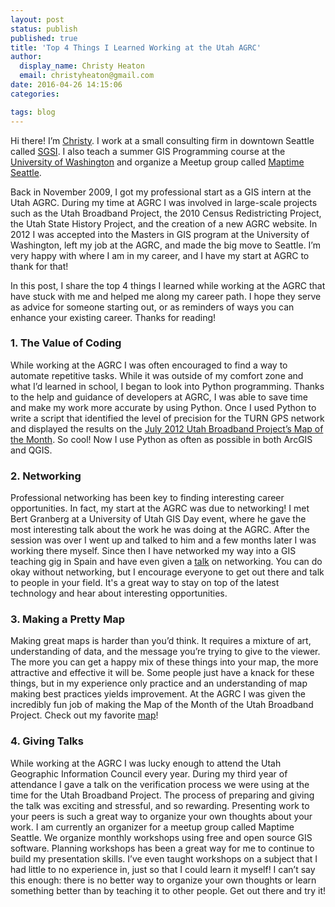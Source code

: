 ```yaml
---
layout: post
status: publish
published: true
title: 'Top 4 Things I Learned Working at the Utah AGRC'
author:
  display_name: Christy Heaton
  email: christyheaton@gmail.com
date: 2016-04-26 14:15:06
categories:

tags: blog
---
```


Hi there! I’m [Christy](http://christyheaton.github.io). I work at a small consulting firm in downtown Seattle called [SGSI](http://www.sgsi.com). I also teach a summer GIS Programming course at the [University of Washington](http://www.gisonline.uw.edu/) and organize a Meetup group called [Maptime Seattle](http://www.meetup.com/MaptimeSEA/).

Back in November 2009, I got my professional start as a GIS intern at the Utah AGRC. During my time at AGRC I was involved in large-scale projects such as the Utah Broadband Project, the 2010 Census Redistricting Project, the Utah State History Project, and the creation of a new AGRC website. In 2012 I was accepted into the Masters in GIS program at the University of Washington, left my job at the AGRC,  and made the big move to Seattle. I’m very happy with where I am in my career, and I have my start at AGRC to thank for that!

In this post, I share the top 4 things I learned while working at the AGRC that have stuck with me and helped me along my career path. I hope they serve as advice for someone starting out, or as reminders of ways you can enhance your existing career. Thanks for reading!

### **1. The Value of Coding**

While working at the AGRC I was often encouraged to find a way to automate repetitive tasks. While it was outside of my comfort zone and what I’d learned in school, I began to look into Python programming. Thanks to the help and guidance of developers at AGRC, I was able to save time and make my work more accurate by using Python. Once I used Python to write a script that identified the level of precision for the TURN GPS network and displayed the results on the [July 2012 Utah Broadband Project’s Map of the Month](http://broadband.utah.gov/2012/07/25/july-2012-map-of-the-month-the-utah-reference-network-turn/). So cool! Now I use Python as often as possible in both ArcGIS and QGIS.

### **2. Networking**

Professional networking has been key to finding interesting career opportunities. In fact, my start at the AGRC was due to networking! I met Bert Granberg at a University of Utah GIS Day event, where he gave the most interesting talk about the work he was doing at the AGRC. After the session was over I went up and talked to him and a few months later I was working there myself. Since then I have networked my way into a GIS teaching gig in Spain and have even given a [talk](https://www.youtube.com/watch?v=z-q4znBqokw) on networking. You can do okay without networking, but I encourage everyone to get out there and talk to people in your field. It's a great way to stay on top of the latest technology and hear about interesting opportunities.

### **3. Making a Pretty Map**

Making great maps is harder than you’d think. It requires a mixture of art, understanding of data, and the message you’re trying to give to the viewer. The more you can get a happy mix of these things into your map, the more attractive and effective it will be. Some people just have a knack for these things, but in my experience only practice and an understanding of map making best practices yields improvement. At the AGRC I was given the incredibly fun job of making the Map of the Month of the Utah Broadband Project. Check out my favorite [map](http://broadband.utah.gov/2012/06/21/june-2012-map-of-the-month-national-parks/)!

### **4. Giving Talks**

While working at the AGRC I was lucky enough to attend the Utah Geographic Information Council every year. During my third year of attendance I gave a talk on the verification process we were using at the time for the Utah Broadband Project. The process of preparing and giving the talk was exciting and stressful, and so rewarding. Presenting work to your peers is such a great way to organize your own thoughts about your work. I am currently an organizer for a meetup group called Maptime Seattle. We organize monthly workshops using free and open source GIS software. Planning workshops has been a great way for me to continue to build my presentation skills. I’ve even taught workshops on a subject that I had little to no experience in, just so that I could learn it myself! I can’t say this enough: there is no better way to organize your own thoughts or learn something better than by teaching it to other people. Get out there and try it!
